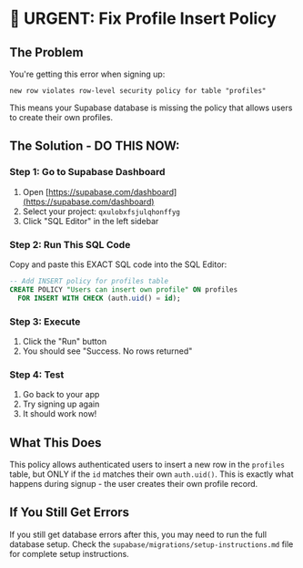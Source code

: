 # 🚨 URGENT: Fix Profile Insert Policy

## The Problem
You're getting this error when signing up:
```
new row violates row-level security policy for table "profiles"
```

This means your Supabase database is missing the policy that allows users to create their own profiles.

## The Solution - DO THIS NOW:

### Step 1: Go to Supabase Dashboard
1. Open [https://supabase.com/dashboard](https://supabase.com/dashboard)
2. Select your project: `qxulobxfsjulqhonffyg`
3. Click "SQL Editor" in the left sidebar

### Step 2: Run This SQL Code
Copy and paste this EXACT SQL code into the SQL Editor:

```sql
-- Add INSERT policy for profiles table
CREATE POLICY "Users can insert own profile" ON profiles
  FOR INSERT WITH CHECK (auth.uid() = id);
```

### Step 3: Execute
1. Click the "Run" button
2. You should see "Success. No rows returned"

### Step 4: Test
1. Go back to your app
2. Try signing up again
3. It should work now!

## What This Does
This policy allows authenticated users to insert a new row in the `profiles` table, but ONLY if the `id` matches their own `auth.uid()`. This is exactly what happens during signup - the user creates their own profile record.

## If You Still Get Errors
If you still get database errors after this, you may need to run the full database setup. Check the `supabase/migrations/setup-instructions.md` file for complete setup instructions.